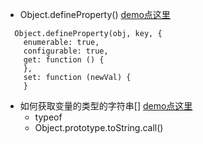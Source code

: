 * Object.defineProperty()  [demo点这里](https://github.com/baoendemao/javascript-summary/tree/master/demos/demo-object/object-1.js)
```
  Object.defineProperty(obj, key, {
    enumerable: true,
    configurable: true,
    get: function () {
    },
    set: function (newVal) {
    }
```
* 如何获取变量的类型的字符串[]  [demo点这里](https://github.com/baoendemao/javascript-summary/tree/master/demos/demo-object/object-2.js)
  * typeof 
  * Object.prototype.toString.call()